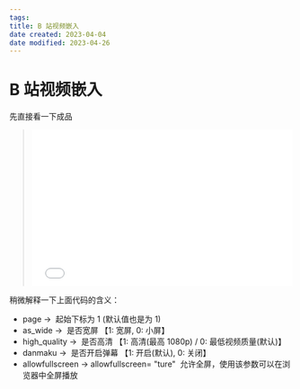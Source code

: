 ```yaml
---
tags:
title: B 站视频嵌入
date created: 2023-04-04
date modified: 2023-04-26
---
```


# B 站视频嵌入

先直接看一下成品

> <div style="position: relative; padding: 30% 45%;">
>
> <iframe style="position: absolute; width: 100%; height: 100%; left: 0; top: 0;" src="[https://player.bilibili.com/player.html?aid=76053337&](https://www.bilibili.com/read/cv6775208#);bvid=[BV11J41127DF](https://www.bilibili.com/video/BV11J41127DF?from=articleDetail)&cid=130096191&page=1&as_wide=1&high_quality=1&danmaku=0" frameborder="no" scrolling="no">
>
> </iframe>
>
> </div>

稍微解释一下上面代码的含义：

- page ->  起始下标为 1 (默认值也是为 1)
- as_wide ->  是否宽屏 【1: 宽屏, 0: 小屏】
- high_quality ->  是否高清 【1: 高清(最高 1080p) / 0: 最低视频质量(默认)】
- danmaku ->  是否开启弹幕 【1: 开启(默认), 0: 关闭】
- allowfullscreen -> allowfullscreen= "ture"  允许全屏，使用该参数可以在浏览器中全屏播放
